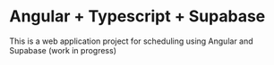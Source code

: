 # Angular + Typescript + Supabase

This is a web application project for scheduling using Angular and Supabase (work in progress)

